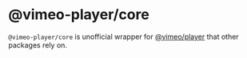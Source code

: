 # @vimeo-player/core

`@vimeo-player/core` is unofficial wrapper for [@vimeo/player](https://www.npmjs.com/package/@vimeo/player) that other packages rely on.
